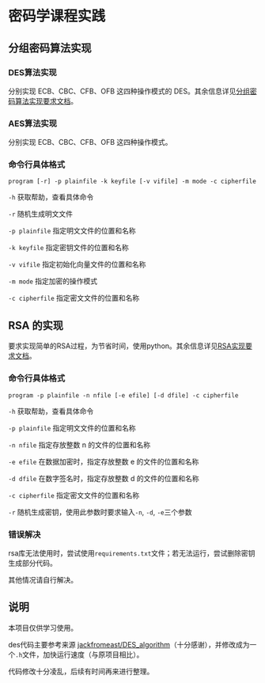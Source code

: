 # 密码学课程实践

## 分组密码算法实现

### DES算法实现

分别实现 ECB、CBC、CFB、OFB 这四种操作模式的 DES。其余信息详见[分组密码算法实现要求文档](./des/requirement_des.md)。

### AES算法实现

分别实现 ECB、CBC、CFB、OFB 这四种操作模式。

### 命令行具体格式

```program [-r] -p plainfile -k keyfile [-v vifile] -m mode -c cipherfile```

```-h``` 获取帮助，查看具体命令

```-r``` 随机生成明文文件

```-p plainfile``` 指定明文文件的位置和名称

```-k keyfile``` 指定密钥文件的位置和名称

```-v vifile``` 指定初始化向量文件的位置和名称

```-m mode``` 指定加密的操作模式

```-c cipherfile``` 指定密文文件的位置和名称

## RSA 的实现

要求实现简单的RSA过程，为节省时间，使用python。其余信息详见[RSA实现要求文档](./rsa/requirement_rsa.md)。

### 命令行具体格式

```program -p plainfile -n nfile [-e efile] [-d dfile] -c cipherfile```

```-h``` 获取帮助，查看具体命令

```-p plainfile``` 指定明文文件的位置和名称

```-n nfile``` 指定存放整数 n 的文件的位置和名称

```-e efile``` 在数据加密时，指定存放整数 e 的文件的位置和名称

```-d dfile``` 在数字签名时，指定存放整数 d 的文件的位置和名称

```-c cipherfile``` 指定密文文件的位置和名称

```-r``` 随机生成密钥，使用此参数时要求输入```-n```, ```-d```, ```-e```三个参数

### 错误解决

rsa库无法使用时，尝试使用```requirements.txt```文件；若无法运行，尝试删除密钥生成部分代码。

其他情况请自行解决。

## 说明

本项目仅供学习使用。

des代码主要参考来源 [jackfromeast/DES_algorithm](https://github.com/jackfromeast/DES_algorithm)（十分感谢），并修改成为一个```.h```文件，加快运行速度（与原项目相比）。

代码修改十分凌乱，后续有时间再来进行整理。

